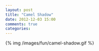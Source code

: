 ```yaml
---
layout: post
title: "Camel Shadow"
date: 2012-12-03 15:00
comments: true
categories: 
---
```


{% img /images/fun/camel-shadow.gif %}
